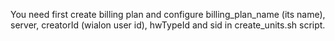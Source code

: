 You need first create 
	billing plan 
and configure 
	billing_plan_name (its name),
	server,
	creatorId (wialon user id),
	hwTypeId and
	sid
in create_units.sh script.
